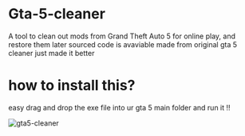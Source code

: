 # Gta-5-cleaner
A tool to clean out mods from Grand Theft Auto 5 for online play, and restore them later sourced code is avaviable  made from original gta 5 cleaner just made it better

# how to install this?
easy drag and drop the exe file into ur gta 5 main folder and run it !! 



![gta5-cleaner](https://github.com/user-attachments/assets/8e998b86-a5eb-4826-94ca-24e50e094765)
